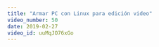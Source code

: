 ```yaml
---
title: "Armar PC con Linux para edición video"
video_number: 50
date: 2019-02-27
video_id: uuMqJO76xGo
---
```

